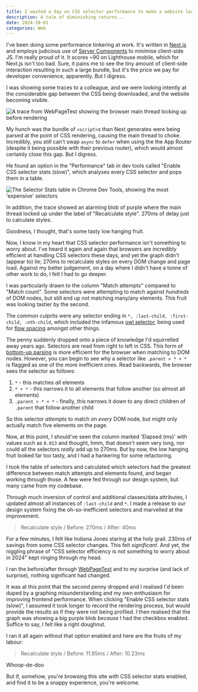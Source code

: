 ```yaml
---
title: I wasted a day on CSS selector performance to make a website load 2ms faster
description: A tale of diminishing returns...
date: 2024-10-01
categories: Web
---
```


I've been doing some performance tinkering at work. It's written in [Next.js](https://nextjs.org/) and employs judicious use of [Server Components](https://nextjs.org/docs/app/building-your-application/rendering/server-components) to minimise client-side JS. I'm really proud of it. It scores ~90 on Lighthouse mobile, which for Next.js isn't too bad. Sure, it pains me to see the tiny amount of client-side interaction resulting in such a large bundle, but it's the price we pay for developer convenience, apparently. But I digress.

I was showing some traces to a colleague, and we were looking intently at the considerable gap between the CSS being downloaded, and the website becoming visible.

![A trace from WebPageTest showing the browser main thread locking up before rendering](/images/blog/waterfall.png)

My hunch was the bundle of `<script>`s than Next generates were being parsed at the point of CSS rendering, causing the main thread to choke. Incredibly, you _still_ can't swap `async` to `defer` when using the the App Router (despite it being possible with their previous router), which would almost certainly close this gap. But I digress.

He found an option in the "Performance" tab in dev tools called "Enable CSS selector stats (slow)", which analyses every CSS selector and pops them in a table.

![The Selector Stats table in Chrome Dev Tools, showing the most 'expensive' selectors](/images/blog/selectors.png)

In addition, the trace showed an alarming blob of purple where the main thread locked up under the label of "Recalculate style". 270ms of delay just to calculate styles.

Goodness, I thought, that's some tasty low hanging fruit.

Now, I know in my heart that CSS selector performance isn't something to worry about. I've heard it again and again that browsers are incredibly efficient at handling CSS selectors these days, and yet the graph didn't (appear to) lie; 270ms to recalculate styles on every DOM change and page load. Against my better judgement, on a day where I didn't have a tonne of other work to do, I felt I had to go deeper.


I was particularly drawn to the column "Match attempts" compared to "Match count". Some selectors were attempting to match against _hundreds_ of DOM nodes, but still end up not matching many/any elements. This fruit was looking tastier by the second.

The common culprits were any selector ending in `*, :last-child, :first-child, :nth-child`, which included the infamous [owl selector](https://alistapart.com/article/axiomatic-css-and-lobotomized-owls/), being used for [flow spacing](https://piccalil.li/blog/my-favourite-3-lines-of-css/) amongst other things.

The penny suddenly dropped onto a piece of knowledge I'd squirrelled away years ago. Selectors are read from right to left in CSS. This form of [bottom-up parsing](https://en.wikipedia.org/wiki/Bottom-up_parsing) is more efficient for the browser when matching to DOM nodes. However, you can begin to see why a selector like `.parent > * + *` is flagged as one of the more inefficient ones. Read backwards, the browser sees the selector as follows:

1. `*` - this matches *all* elements
2. `* + *` - this narrows it to all elements that follow another (so almost all elements)
3. `.parent > * + *` - finally, this narrows it down to any direct children of `.parent` that follow another child

So this selector _attempts_ to match on _every_ DOM node, but might only actually match five elements on the page.

Now, at this point, I should've seen the column marked 'Elapsed (ms)' with values such as `0.013` and thought, hmm, that doesn't seem very long, nor could all the selectors _really_ add up to 270ms. But by now, the low hanging fruit looked far too tasty, and I had a hankering for some refactoring.

I took the table of selectors and calculated which selectors had the greatest difference between match attempts and elements found, and began working through those. A few were fed through our design system, but many came from my codebase.

Through much inversion of control and additional classes/data attributes, I updated almost all instances of `:last-child` and `*`. I made a release to our design system fixing the oh-so-inefficient selectors and marvelled at the improvement.

> Recalculate style /
> Before: 270ms / 
> After: 40ms

For a few minutes, I felt like Indiana Jones staring at the holy grail. 230ms of savings from some CSS selector changes. This felt _significant_. And yet, the niggling phrase of "CSS selector efficiency is not something to worry about in 2024" kept ringing through my head.

I ran the before/after through [WebPageTest](https://webpagetest.org/) and to my surprise (and lack of surprise), nothing significant had changed.

It was at this point that the second penny dropped and I realised I'd been duped by a graphing misunderstanding and my own enthusiasm for improving frontend performance. When clicking "Enable CSS selector stats (slow)", I assumed it took longer to record the rendering process, but would provide the results as if they were not being profiled. I then realised that the graph was showing a big purple blob _because_ I had the checkbox enabled. Suffice to say, I felt like a right doughnut.

I ran it all again without that option enabled and here are the fruits of my labour:

> Recalculate style /
> Before: 11.95ms / 
> After: 10.23ms

Whoop-de-doo

But if, somehow, you're browsing this site *with* CSS selector stats enabled, and find it to be a snappy experience, you're welcome.
